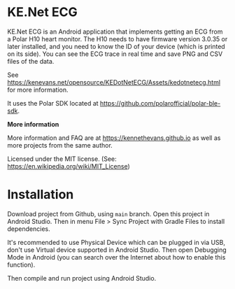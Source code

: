 # KE.Net ECG

KE.Net ECG is an Android application that implements getting an ECG from a Polar H10 heart monitor. The H10 needs to have firmware version 3.0.35 or later installed, and you need to know the ID of your device (which is printed on its side).  You can see the ECG trace in real time and save PNG and CSV files of the data.

See <https://kenevans.net/opensource/KEDotNetECG/Assets/kedotnetecg.html> for more information.

It uses the Polar SDK located at <https://github.com/polarofficial/polar-ble-sdk>.

**More information**

More information and FAQ are at <https://kennethevans.github.io> as well as more projects from the same author.

Licensed under the MIT license. (See: <https://en.wikipedia.org/wiki/MIT_License>)


# Installation
Download project from Github, using `main` branch. Open this project in Android Studio. Then
in menu File > Sync Project with Gradle Files to install dependencies.

It's recommended to use Physical Device which can be plugged in via USB, don't use Virtual device supported in Android Studio. 
Then open Debugging Mode in Android (you can search over the Internet about how to enable this function).

Then compile and run project using Android Studio.